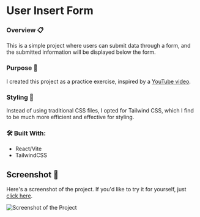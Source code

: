 # User Insert Form

### Overview 📋
This is a simple project where users can submit data through a form, and the submitted information will be displayed below the form.

### Purpose 🎥
I created this project as a practice exercise, inspired by a [YouTube video](https://www.youtube.com/watch?v=_gHr2Pe5LCY).

### Styling 🎨
Instead of using traditional CSS files, I opted for Tailwind CSS, which I find to be much more efficient and effective for styling.

### 🛠️ Built With:
- React/Vite
- TailwindCSS

## Screenshot 📸
Here's a screenshot of the project. If you'd like to try it for yourself, just [click here](link-do-vercel-aqui).

![Screenshot of the Project](example.png)
